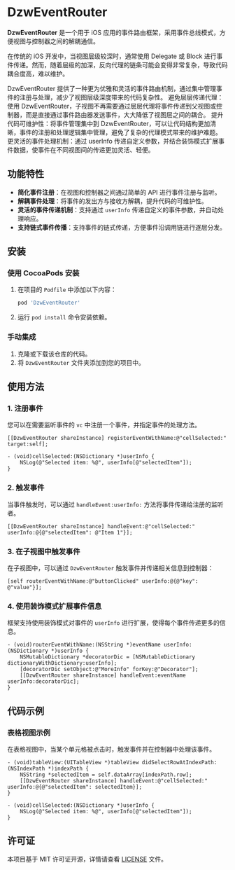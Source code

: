 # DzwEventRouter

**DzwEventRouter** 是一个用于 iOS 应用的事件路由框架，采用事件总线模式，方便视图与控制器之间的解耦通信。

在传统的 iOS 开发中，当视图层级较深时，通常使用 Delegate 或 Block 进行事件传递。然而，随着层级的加深，反向代理的链条可能会变得非常复杂，导致代码耦合度高，难以维护。

DzwEventRouter 提供了一种更为优雅和灵活的事件路由机制，通过集中管理事件的注册与处理，减少了视图层级深度带来的代码复杂性。
避免层层传递代理：使用 DzwEventRouter，子视图不再需要通过层层代理将事件传递到父视图或控制器，而是直接通过事件路由器发送事件，大大降低了视图层之间的耦合。
提升代码可维护性：将事件管理集中到 DzwEventRouter，可以让代码结构更加清晰，事件的注册和处理逻辑集中管理，避免了复杂的代理模式带来的维护难题。
更灵活的事件处理机制：通过 userInfo 传递自定义参数，并结合装饰模式扩展事件数据，使事件在不同视图间的传递更加灵活、轻便。

## 功能特性

- **简化事件注册**：在视图和控制器之间通过简单的 API 进行事件注册与监听。
- **解耦事件处理**：将事件的发出方与接收方解耦，提升代码的可维护性。
- **灵活的事件传递机制**：支持通过 `userInfo` 传递自定义的事件参数，并自动处理响应。
- **支持链式事件传播**：支持事件的链式传递，方便事件沿调用链进行逐层分发。

## 安装

### 使用 CocoaPods 安装

1. 在项目的 `Podfile` 中添加以下内容：

    ```ruby
    pod 'DzwEventRouter'
    ```

2. 运行 `pod install` 命令安装依赖。

### 手动集成

1. 克隆或下载该仓库的代码。
2. 将 `DzwEventRouter` 文件夹添加到您的项目中。

## 使用方法

### 1. 注册事件

您可以在需要监听事件的 `vc` 中注册一个事件，并指定事件的处理方法。

```objc
[[DzwEventRouter shareInstance] registerEventWithName:@"cellSelected:" target:self];

- (void)cellSelected:(NSDictionary *)userInfo {
    NSLog(@"Selected item: %@", userInfo[@"selectedItem"]);
}
```

### 2. 触发事件

当事件触发时，可以通过 `handleEvent:userInfo:` 方法将事件传递给注册的监听者。

```objc
[[DzwEventRouter shareInstance] handleEvent:@"cellSelected:" userInfo:@{@"selectedItem": @"Item 1"}];
```

### 3. 在子视图中触发事件

在子视图中，可以通过 `DzwEventRouter` 触发事件并传递相关信息到控制器：

```objc
[self routerEventWithName:@"buttonClicked" userInfo:@{@"key": @"value"}];
```

### 4. 使用装饰模式扩展事件信息

框架支持使用装饰模式对事件的 `userInfo` 进行扩展，使得每个事件传递更多的信息。

```objc
- (void)routerEventWithName:(NSString *)eventName userInfo:(NSDictionary *)userInfo {
    NSMutableDictionary *decoratorDic = [NSMutableDictionary dictionaryWithDictionary:userInfo];
    [decoratorDic setObject:@"MoreInfo" forKey:@"Decorator"];
    [[DzwEventRouter shareInstance] handleEvent:eventName userInfo:decoratorDic];
}
```

## 代码示例

### 表格视图示例

在表格视图中，当某个单元格被点击时，触发事件并在控制器中处理该事件。

```objc
- (void)tableView:(UITableView *)tableView didSelectRowAtIndexPath:(NSIndexPath *)indexPath {
    NSString *selectedItem = self.dataArray[indexPath.row];
    [[DzwEventRouter shareInstance] handleEvent:@"cellSelected:" userInfo:@{@"selectedItem": selectedItem}];
}

- (void)cellSelected:(NSDictionary *)userInfo {
    NSLog(@"Selected item: %@", userInfo[@"selectedItem"]);
}
```

## 许可证

本项目基于 MIT 许可证开源，详情请查看 [LICENSE](LICENSE) 文件。

